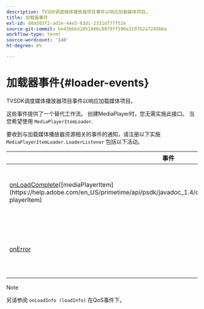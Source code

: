 ```yaml
---
description: TVSDK调度媒体播放器项目事件以响应加载媒体项目。
title: 加载器事件
exl-id: 80a503f2-ad2e-44e5-93dc-2311df77f52e
source-git-commit: be43bbbd1051886c8979ff590a3197b2a7249b6a
workflow-type: tm+mt
source-wordcount: '140'
ht-degree: 0%

---
```


# 加载器事件{#loader-events}

TVSDK调度媒体播放器项目事件以响应加载媒体项目。

这些事件提供了一个替代工作流。 创建MediaPlayer时，您无需实施此接口。 当您希望使用 `MediaPlayerItemLoader`.

要收到与加载媒体播放器资源相关的事件的通知，请注册以下实施 `MediaPlayerItemLoader.LoaderListener` 包括以下活动。

| 事件 | 含义 |
|---|---|
| [onLoadComplete](https://help.adobe.com/en_US/primetime/api/psdk/javadoc_1.4/com/adobe/mediacore/MediaPlayerItemLoader.LoaderListener.html#onLoadComplete(com.adobe.mediacore.MediaPlayerItem))([mediaPlayerItem](https://help.adobe.com/en_US/primetime/api/psdk/javadoc_1.4/com/adobe/mediacore/MediaPlayerItem.html) playerItem) | 媒体资源加载已成功完成。 |
| [onError](https://help.adobe.com/en_US/primetime/api/psdk/javadoc_1.4/com/adobe/mediacore/MediaPlayerItemLoader.LoaderListener.html#onError(com.adobe.ave.MediaErrorCode,%20java.lang.String)) | 加载媒体资源时出现问题。 |

>[!NOTE]
>
>另请参阅 `onLoadInfo (loadInfo)` 在QoS事件下。
